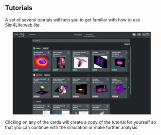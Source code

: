 ## Tutorials

A set of several tuorials will help you to get familiar with how to use Sim4Life:web *lite*.

<p align="center">
  <img width="90%" src="assets/dashboard/tutorials.png">
</p>

Clicking on any of the cards will create a copy of the tutorial for yourself so that you can continue with the simulation or make further analysis.
